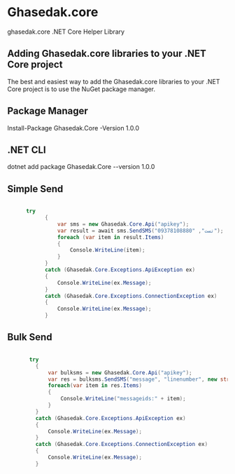 # Ghasedak.core

  ghasedak.core .NET Core Helper Library 

## Adding Ghasedak.core libraries to your .NET Core project

  The best and easiest way to add the Ghasedak.core libraries to your .NET Core project is to use the NuGet package manager.

## Package Manager
   Install-Package Ghasedak.Core -Version 1.0.0 
## .NET CLI 
   dotnet add package Ghasedak.Core --version 1.0.0
   
## Simple Send

```c#

      try
            {
                var sms = new Ghasedak.Core.Api("apikey");
                var result = await sms.SendSMS("تست", "09378108880");
                foreach (var item in result.Items)
                {
                    Console.WriteLine(item);
                }
            }
            catch (Ghasedak.Core.Exceptions.ApiException ex)
            {
                Console.WriteLine(ex.Message);
            }
            catch (Ghasedak.Core.Exceptions.ConnectionException ex)
            {
                Console.WriteLine(ex.Message);
            }

```

## Bulk Send
   
   ```c#
   
          try
            {
                var bulksms = new Ghasedak.Core.Api("apikey");
                var res = bulksms.SendSMS("message", "linenumber", new string[] { "0912xxxxxxx","0937xxxxxxxx" });
                foreach(var item in res.Items)
                {
                    Console.WriteLine("messageids:" + item);
                }
            }
            catch (Ghasedak.Core.Exceptions.ApiException ex)
            {
                Console.WriteLine(ex.Message);
            }
            catch (Ghasedak.Core.Exceptions.ConnectionException ex)
            {
                Console.WriteLine(ex.Message);
            }
            
            

  
